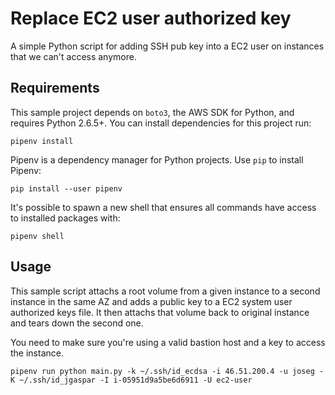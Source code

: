 # Replace EC2 user authorized key

A simple Python script for adding SSH pub key into a EC2 user on instances that we can't access anymore.

## Requirements

This sample project depends on `boto3`, the AWS SDK for Python, and requires
Python 2.6.5+. You can install dependencies for this project run:

    pipenv install

Pipenv is a dependency manager for Python projects. Use `pip` to install Pipenv:

    pip install --user pipenv

It's possible to spawn a new shell that ensures all commands have access to installed packages with:

    pipenv shell

## Usage

This sample script attachs a root volume from a given instance to a second instance in
the same AZ and adds a public key to a EC2 system user authorized keys file. It then
attachs that volume back to original instance and tears down the second one.

You need to make sure you're using a valid bastion host and a key to access the instance.

    pipenv run python main.py -k ~/.ssh/id_ecdsa -i 46.51.200.4 -u joseg -K ~/.ssh/id_jgaspar -I i-05951d9a5be6d6911 -U ec2-user
